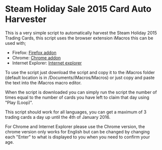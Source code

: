 # Steam Holiday Sale 2015 Card Auto Harvester
This is a very simple script to automatically harvest the Steam Holiday 2015 Trading Cards, this script uses the browser extension iMacros this can be used with;

* Firefox: [Firefox addon](https://addons.mozilla.org/en-gb/firefox/addon/imacros-for-firefox/)
* Chrome: [Chrome addon](https://chrome.google.com/webstore/detail/imacros-for-chrome/cplklnmnlbnpmjogncfgfijoopmnlemp?hl=en)
* Internet Explorer: [Internet explorer](http://imacros.net/download)

To use the script just download the script and copy it to the iMacros folder (default location is in /Documents/iMacros/Macros) or just copy and paste the text into the iMacros macro editor. 

When the script is downloaded you can simply run the script the number of times equal to the number of cards you have left to claim that day using "Play (Loop)".

This script should work for all languages, you can get a maximum of 3 trading cards a day up until the 4th of January 2016.

For Chrome and Internet Explorer please use the Chrome version, the chrome version only works for English but can be changed by changing each "Enter" to what is displayed to you when you need to confirm your age.